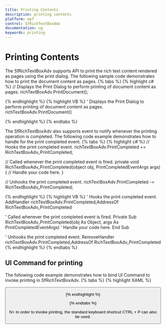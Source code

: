 ```yaml
---
title: Printing Contents
description: printing contents
platform: wpf
control: SfRichTextBoxAdv
documentation: ug
keywords: printing
---
```

# Printing Contents

The SfRichTextBoxAdv supports API to print the rich text content rendered as pages using the print dialog.
The following sample code demonstrates how to print the document content as pages.
{% tabs %}
{% highlight c# %}
// Displays the Print Dialog to perform printing of document content as pages.
richTextBoxAdv.PrintDocument();


{% endhighlight %}
{% highlight VB %}
' Displays the Print Dialog to perform printing of document content as pages.
richTextBoxAdv.PrintDocument()


{% endhighlight %}
{% endtabs %}

The SfRichTextBoxAdv also supports event to notify whenever the printing operation is completed. The following code example demonstrates how to handle for the print completed event.
{% tabs %}
{% highlight c# %}
// Hooks the print completed event.
richTextBoxAdv.PrintCompleted += RichTextBoxAdv_PrintCompleted;

// Called whenever the print completed event is fired.
private void RichTextBoxAdv_PrintCompleted(object obj, PrintCompletedEventArgs args)
{
    // Handle your code here.
}

// Unhooks the print completed event.
richTextBoxAdv.PrintCompleted -= RichTextBoxAdv_PrintCompleted;


{% endhighlight %}
{% highlight VB %}
' Hooks the print completed event.
AddHandler richTextBoxAdv.PrintCompleted,AddressOf RichTextBoxAdv_PrintCompleted

' Called whenever the print completed event is fired.
Private Sub RichTextBoxAdv_PrintCompleted(obj As Object, args As PrintCompletedEventArgs)
	' Handle your code here.
End Sub

' Unhooks the print completed event.
RemoveHandler richTextBoxAdv.PrintCompleted,AddressOf RichTextBoxAdv_PrintCompleted
{% endhighlight %}
{% endtabs %}

## UI Command for printing

The following code example demonstrates how to bind UI Command to invoke printing in SfRichTextBoxAdv.
{% tabs %}
{% highlight XAML %}
<!-- Binds button to the PrintDocumentCommand -->
<Button Content="Print" Command="RichTextBoxAdv:SfRichTextBoxAdv.PrintDocumentCommand" CommandTarget="{Binding ElementName=richTextBoxAdv}" />


{% endhighlight %}

{% endtabs %}

N> In order to invoke printing, the standard keyboard shortcut CTRL + P can also be used.
